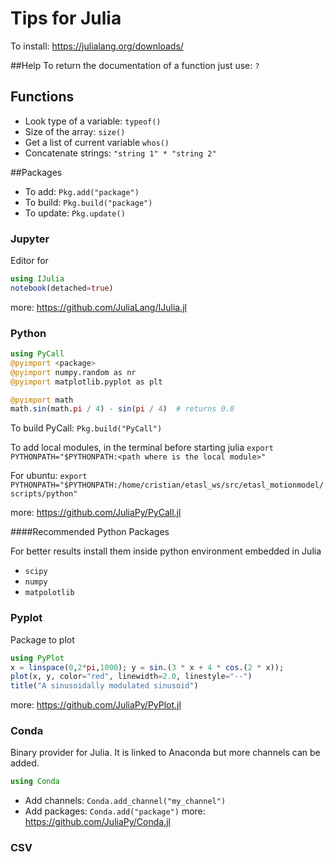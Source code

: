 # Tips for Julia

To install: <https://julialang.org/downloads/>

##Help
To return the documentation of a function just use: `?`

## Functions

* Look type of a variable: `typeof()`
* Size of the array: `size()`
* Get a list of current variable `whos()`
* Concatenate strings: `"string 1" * "string 2"`


##Packages

* To add: `Pkg.add("package")`
* To build: `Pkg.build("package")`
* To update: `Pkg.update()`

### Jupyter

Editor for

```Julia
using IJulia
notebook(detached=true)
```

more: <https://github.com/JuliaLang/IJulia.jl>


### Python

```Julia
using PyCall
@pyimport <package>
@pyimport numpy.random as nr
@pyimport matplotlib.pyplot as plt

@pyimport math
math.sin(math.pi / 4) - sin(pi / 4)  # returns 0.0
```
To build PyCall: `Pkg.build("PyCall")`


To add local modules, in the terminal before starting julia `export PYTHONPATH="$PYTHONPATH:<path where is the local module>"`

For ubuntu: `export PYTHONPATH="$PYTHONPATH:/home/cristian/etasl_ws/src/etasl_motionmodel/scripts/python"`

more: <https://github.com/JuliaPy/PyCall.jl>

####Recommended Python Packages

For better results install them inside python environment embedded in Julia

* `scipy`
* `numpy`
* `matpolotlib`



### Pyplot

Package to plot

```Julia
using PyPlot
x = linspace(0,2*pi,1000); y = sin.(3 * x + 4 * cos.(2 * x));
plot(x, y, color="red", linewidth=2.0, linestyle="--")
title("A sinusoidally modulated sinusoid")
```

more: <https://github.com/JuliaPy/PyPlot.jl>

### Conda

Binary provider for Julia. It is linked to Anaconda but more channels can be added.

```Julia
using Conda
```

* Add channels: `Conda.add_channel("my_channel")`
* Add packages: `Conda.add("package")`
more: <https://github.com/JuliaPy/Conda.jl>

### CSV
